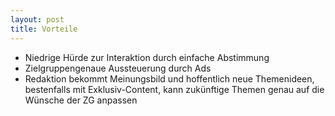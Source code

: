 ```yaml
---
layout: post
title: Vorteile 
---
```


  * Niedrige Hürde zur Interaktion durch einfache Abstimmung
  * Zielgruppengenaue Aussteuerung durch Ads
  * Redaktion bekommt Meinungsbild und hoffentlich neue Themenideen, bestenfalls mit Exklusiv-Content, kann zukünftige Themen genau auf die Wünsche der ZG anpassen

